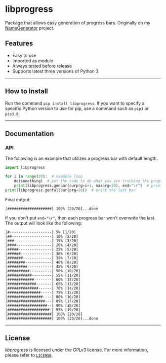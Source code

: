 # libprogress

Package that allows easy generation of progress bars. Originally on my [NameGenerator](https://github.com/BBaoVanC/NameGenerator) project.

## Features

* Easy to use
* Imported as module
* Always tested before release
* Supports latest three versions of Python 3

---

## How to Install

Run the command `pip install libprogress`. If you want to specify a specific Python version to use for pip, use a command such as `pip3` or `pip3.8`.

---

## Documentation

### API

The following is an example that utilizes a progress bar with default length.

``` python
import libprogress

for i in range(20):  # example loop
    do(something)  # put the code to do what you are tracking the progress of
    print(libprogress.genbar(curprg=i+1, maxprg=20), end="\r")  # print progress
print(libprogress.genfullbar(prg=20))  # print the last bar
```

Final output:

``` plaintext
[####################] 100% [20/20]...done
```

If you don't put `end="\r"`, then each progress bar won't overwrite the last. The output will look like the following:

``` plaintext
[#-------------------] 5% [1/20]
[##------------------] 10% [2/20]
[###-----------------] 15% [3/20]
[####----------------] 20% [4/20]
[#####---------------] 25% [5/20]
[######--------------] 30% [6/20]
[#######-------------] 35% [7/20]
[########------------] 40% [8/20]
[#########-----------] 45% [9/20]
[##########----------] 50% [10/20]
[###########---------] 55% [11/20]
[############--------] 60% [12/20]
[#############-------] 65% [13/20]
[##############------] 70% [14/20]
[###############-----] 75% [15/20]
[################----] 80% [16/20]
[#################---] 85% [17/20]
[##################--] 90% [18/20]
[###################-] 95% [19/20]
[####################] 100% [20/20]
[####################] 100% [20/20]...done
```

---

## License

_libprogress_ is licensed under the GPLv3 license. For more information, please refer to [`LICENSE`](https://github.com/BBaoVanC/libprogress/blob/master/LICENSE).

